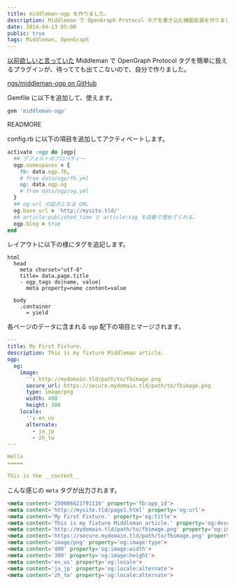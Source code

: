 ```yaml
---
title: middleman-ogp を作りました。
description: Middleman で OpenGraph Protocol タグを書き込む機能拡張を作りました
date: 2014-04-13 05:00
public: true
tags: Middleman, OpenGraph
---
```


[以前欲しいと言っていた][prev-entry] Middleman で OpenGraph Protocol タグを簡単に扱えるプラグインが、待ってても出てこないので、自分で作りました。

[ngs/middleman-ogp on GitHub][middleman-ogp]


Gemfile に以下を追加して、使えます。

```ruby
gem 'middleman-ogp'
```

READMORE

config.rb に以下の項目を追加してアクティベートします。

```ruby
activate :ogp do |ogp|
  ## デフォルトのプロパティー
  ogp.namespaces = {
    fb: data.ogp.fb,
    # from data/ogp/fb.yml
    og: data.ogp.og
    # from data/ogp/og.yml
  }
  ## og:url の起点となる URL
  og.base_url = 'http://mysite.tld/'
  ## article:published_time と article:tag を自動で埋めてくれる。
  ogp.blog = true
end
```

レイアウトに以下の様にタグを追記します。

```
html
  head
    meta charset="utf-8"
    title= data.page.title
    - ogp_tags do|name, value|
      meta property=name content=value

  body
    .container
      = yield
```

各ページのデータに含まれる `ogp` 配下の項目とマージされます。

```yaml
---
title: My First Fixture.
description: This is my fixture Middleman article.
ogp:
  og:
    image:
      '': http://mydomain.tld/path/to/fbimage.png
      secure_url: https://secure.mydomain.tld/path/to/fbimage.png
      type: image/png
      width: 400
      height: 300
    locale:
      '': en_us
      alternate:
        - ja_jp
        - zh_tw
---

Hello
=====

This is the __content__
```

こんな感じの `meta` タグが出力されます。

```html
<meta content='250606621791116' property='fb:app_id'>
<meta content='http://mysite.tld/page1.html' property='og:url'>
<meta content='My First Fixture.' property='og:title'>
<meta content='This is my fixture Middleman article.' property='og:description'>
<meta content='http://mydomain.tld/path/to/fbimage.png' property='og:image'>
<meta content='https://secure.mydomain.tld/path/to/fbimage.png' property='og:image:secure_url'>
<meta content='image/png' property='og:image:type'>
<meta content='400' property='og:image:width'>
<meta content='300' property='og:image:height'>
<meta content='en_us' property='og:locale'>
<meta content='ja_jp' property='og:locale:alternate'>
<meta content='zh_tw' property='og:locale:alternate'>
```

[middleman-ogp]: https://github.com/ngs/middleman-ogp
[prev-entry]: http://ja.ngs.io/2013/12/09/middleman-opengraph/
